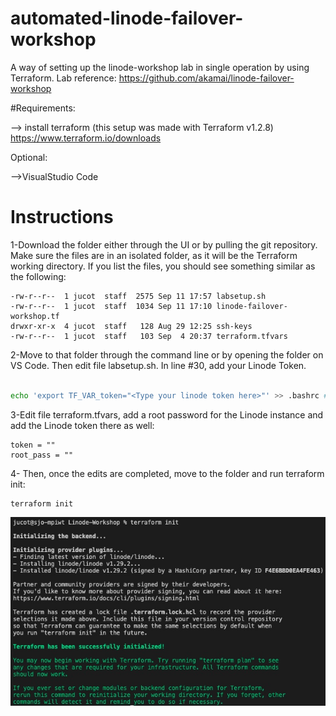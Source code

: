 # automated-linode-failover-workshop
A way of setting up the linode-workshop lab in single operation by using Terraform.
Lab reference: https://github.com/akamai/linode-failover-workshop

#Requirements:

--> install terraform (this setup was made with Terraform v1.2.8)
https://www.terraform.io/downloads

Optional:

-->VisualStudio Code

# Instructions

1-Download the folder either through the UI or by pulling the git repository. Make sure the files are in an isolated folder, as it will be the Terraform working directory. If you list the files, you should see something similar as the following:


```
-rw-r--r--  1 jucot  staff  2575 Sep 11 17:57 labsetup.sh
-rw-r--r--  1 jucot  staff  1034 Sep 11 17:10 linode-failover-workshop.tf
drwxr-xr-x  4 jucot  staff   128 Aug 29 12:25 ssh-keys
-rw-r--r--  1 jucot  staff   103 Sep  4 20:37 terraform.tfvars
```

2-Move to that folder through the command line or by opening the folder on VS Code. Then edit file labsetup.sh. In line #30, add your Linode Token.

``` bash

echo 'export TF_VAR_token="<Type your linode token here>"' >> .bashrc #Inserting your linode token as an env variable on remote host.

```

3-Edit file terraform.tfvars, add a root password for the Linode instance and add the Linode token there as well:

```
token = ""
root_pass = ""
```

4- Then, once the edits are completed, move to the folder and run terraform init:

```
terraform init
```

![](images/terraformOutput.jpg)











